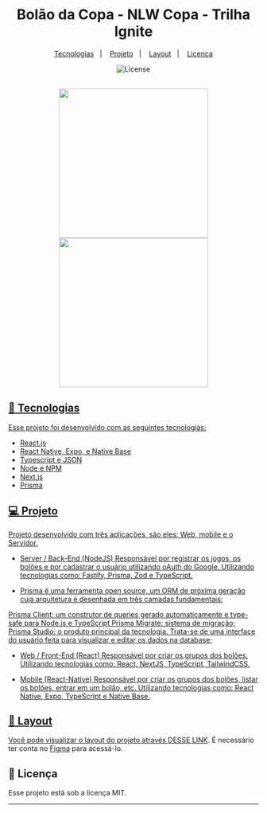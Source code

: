 <h1 align="center">Bolão da Copa - NLW Copa - Trilha Ignite</h1>

<p align="center">
  <a href="#-tecnologias">Tecnologias</a>&nbsp;&nbsp;&nbsp;|&nbsp;&nbsp;&nbsp;
  <a href="#-projeto">Projeto</a>&nbsp;&nbsp;&nbsp;|&nbsp;&nbsp;&nbsp;
  <a href="#-layout">Layout</a>&nbsp;&nbsp;&nbsp;|&nbsp;&nbsp;&nbsp;
  <a href="#memo-licença">Licença</a>
</p>

<p align="center">
  <img alt="License" src="https://img.shields.io/static/v1?label=license&message=MIT&color=49AA26&labelColor=000000">
</p>

<br>


<div align="center">
  <a href="https://github.com/luizgmachado">
  <img  height="300em" src="https://user-images.githubusercontent.com/108701750/205403411-143c2088-5726-40d9-96ab-86e2d3eec4a2.png"/>
  <img  height="300em"  src="https://user-images.githubusercontent.com/108701750/205401792-64e9c6e8-00ec-49a5-be7b-181f8cacb975.png"/>
</div>

## 🚀 Tecnologias

Esse projeto foi desenvolvido com as seguintes tecnologias:

- React.js
- React Native, Expo, e Native Base
- Typescript e JSON
- Node e NPM
- Next.js
- Prisma 

## 💻 Projeto

Projeto desenvolvido com três aplicações, são eles: Web, mobile e o Servidor. 

- Server / Back-End (NodeJS)
Responsável por registrar os jogos, os bolões e por cadastrar o usuário utilizando oAuth do Google. Utilizando tecnologias como: Fastify, Prisma, Zod e TypeScript.

- Prisma é uma ferramenta open source, um ORM de próxima geração cuja arquitetura é desenhada em três camadas fundamentais:

Prisma Client: um construtor de queries gerado automaticamente e type-safe para Node.js e TypeScript
Prisma Migrate: sistema de migração;
Prisma Studio: o produto principal da tecnologia. Trata-se de uma interface do usuário feita para visualizar e editar os dados na database;

- Web / Front-End (React)
Responsável por criar os grupos dos bolões. Utilizando tecnologias como: React, NextJS, TypeScript, TailwindCSS.

- Mobile (React-Native)
Responsável por criar os grupos dos bolões, listar os bolões, entrar em um bolão, etc. Utilizando tecnologias como: React Native, Expo, TypeScript e Native Base.

## 🔖 Layout

Você pode visualizar o layout do projeto através [DESSE LINK](https://www.figma.com/file/Wq41AC4FDQdeohHTslC7ph/Bol%C3%A3o-da-Copa-(Community)?node-id=0%3A1&t=lT2RSB7ymmf8qjpS-0). É necessário ter conta no [Figma](https://figma.com) para acessá-lo.

## :memo: Licença

Esse projeto está sob a licença MIT.

---
